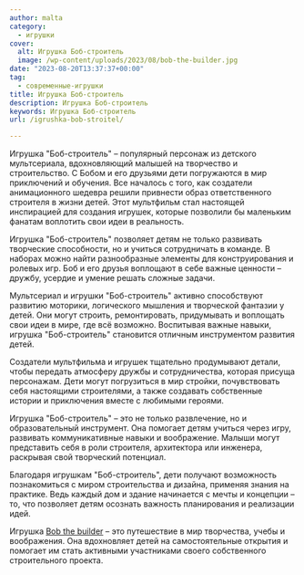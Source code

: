 ```yaml
---
author: malta
category:
  - игрушки
cover:
  alt: Игрушка Боб-строитель
  image: /wp-content/uploads/2023/08/bob-the-builder.jpg
date: "2023-08-20T13:37:37+00:00"
tag:
  - современные-игрушки
title: Игрушка Боб-строитель
description: Игрушка Боб-строитель
keywords: Игрушка Боб-строитель
url: /igrushka-bob-stroitel/

---
```

Игрушка "Боб-строитель" – популярный персонаж из детского мультсериала, вдохновляющий малышей на творчество и строительство. С Бобом и его друзьями дети погружаются в мир приключений и обучения. Все началось с того, как создатели анимационного шедевра решили привнести образ ответственного строителя в жизни детей. Этот мультфильм стал настоящей инспирацией для создания игрушек, которые позволили бы маленьким фанатам воплотить свои идеи в реальность.

Игрушка "Боб-строитель" позволяет детям не только развивать творческие способности, но и учиться сотрудничать в команде. В наборах можно найти разнообразные элементы для конструирования и ролевых игр. Боб и его друзья воплощают в себе важные ценности – дружбу, усердие и умение решать сложные задачи.

Мультсериал и игрушки "Боб-строитель" активно способствуют развитию моторики, логического мышления и творческой фантазии у детей. Они могут строить, ремонтировать, придумывать и воплощать свои идеи в мире, где всё возможно. Воспитывая важные навыки, игрушка "Боб-строитель" становится отличным инструментом развития детей.

Создатели мультфильма и игрушек тщательно продумывают детали, чтобы передать атмосферу дружбы и сотрудничества, которая присуща персонажам. Дети могут погрузиться в мир стройки, почувствовать себя настоящими строителями, а также создавать собственные истории и приключения вместе с любимыми героями.

Игрушка "Боб-строитель" – это не только развлечение, но и образовательный инструмент. Она помогает детям учиться через игру, развивать коммуникативные навыки и воображение. Малыши могут представить себя в роли строителя, архитектора или инженера, раскрывая свой творческий потенциал.

Благодаря игрушкам "Боб-строитель", дети получают возможность познакомиться с миром строительства и дизайна, применяя знания на практике. Ведь каждый дом и здание начинается с мечты и концепции – то, что позволяет детям осознать важность планирования и реализации идей.

Игрушка [Bob the builder](http://project-12.ru/) – это путешествие в мир творчества, учебы и воображения. Она вдохновляет детей на самостоятельные открытия и помогает им стать активными участниками своего собственного строительного проекта.

